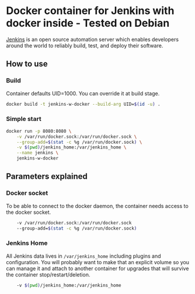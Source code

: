 # Docker container for Jenkins with docker inside - Tested on Debian

[Jenkins](https://www.jenkins.io/) is an open source automation server which enables developers around the world to reliably build, test, and deploy their software.

## How to use

### Build

Container defaults UID=1000. You can override it at build stage.

```bash
docker build -t jenkins-w-docker --build-arg UID=$(id -u) .
```

### Simple start

```bash
docker run -p 8080:8080 \
    -v /var/run/docker.sock:/var/run/docker.sock \
    --group-add=$(stat -c %g /var/run/docker.sock) \
    -v $(pwd)/jenkins_home:/var/jenkins_home \
    --name jenkins \
    jenkins-w-docker
```

## Parameters explained

### Docker socket

To be able to connect to the docker daemon, the container needs access to the docker socket.

```bash
    -v /var/run/docker.sock:/var/run/docker.sock
    --group-add=$(stat -c %g /var/run/docker.sock)
```

### Jenkins Home

All Jenkins data lives in `/var/jenkins_home` including plugins and configuration. You will probably want to make that an explicit volume so you can manage it and attach to another container for upgrades that will survive the container stop/restart/deletion.

```bash
    -v $(pwd)/jenkins_home:/var/jenkins_home
```
